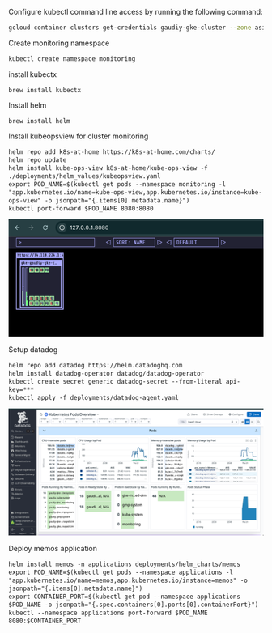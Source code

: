 Configure kubectl  command line access by running the following command:
```bash
gcloud container clusters get-credentials gaudiy-gke-cluster --zone asia-northeast1-a --project blissful-axiom-442117-s9
```

Create monitoring namespace
```bash
kubectl create namespace monitoring
```

install kubectx
```commandline
brew install kubectx
```

Install helm
```commandline
brew install helm
```

Install kubeopsview for cluster monitoring
```commandline
helm repo add k8s-at-home https://k8s-at-home.com/charts/
helm repo update
helm install kube-ops-view k8s-at-home/kube-ops-view -f ./deployments/helm_values/kubeopsview.yaml 
export POD_NAME=$(kubectl get pods --namespace monitoring -l "app.kubernetes.io/name=kube-ops-view,app.kubernetes.io/instance=kube-ops-view" -o jsonpath="{.items[0].metadata.name}")
kubectl port-forward $POD_NAME 8080:8080
```
![img.png](docs/images/kubeopsview.png)

Setup datadog
```commandline
helm repo add datadog https://helm.datadoghq.com
helm install datadog-operator datadog/datadog-operator
kubectl create secret generic datadog-secret --from-literal api-key=***
kubectl apply -f deployments/datadog-agent.yaml
```

![datadog-dashboard.png](docs/images/datadog-dashboard.png)

Deploy memos application
```commandline
helm install memos -n applications deployments/helm_charts/memos
export POD_NAME=$(kubectl get pods --namespace applications -l "app.kubernetes.io/name=memos,app.kubernetes.io/instance=memos" -o jsonpath="{.items[0].metadata.name}")
export CONTAINER_PORT=$(kubectl get pod --namespace applications $POD_NAME -o jsonpath="{.spec.containers[0].ports[0].containerPort}")
kubectl --namespace applications port-forward $POD_NAME 8080:$CONTAINER_PORT
```